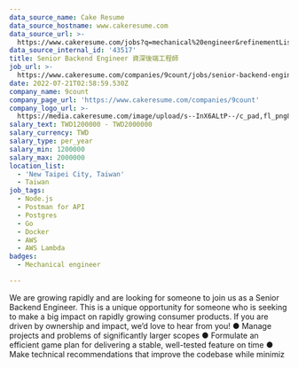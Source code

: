 ```yaml
---
data_source_name: Cake Resume
data_source_hostname: www.cakeresume.com
data_source_url: >-
  https://www.cakeresume.com/jobs?q=mechanical%20engineer&refinementList%5Blang_name%5D%5B0%5D=English&refinementList%5Bsalary_type%5D=per_year&range%5Bsalary_range%5D%5Bmin%5D=1000000&page=3
data_source_internal_id: '43517'
title: Senior Backend Engineer 資深後端工程師
job_url: >-
  https://www.cakeresume.com/companies/9count/jobs/senior-backend-engineer-3e5c8b
date: 2022-07-21T02:58:59.530Z
company_name: 9count
company_page_url: 'https://www.cakeresume.com/companies/9count'
company_logo_url: >-
  https://media.cakeresume.com/image/upload/s--InX6ALtP--/c_pad,fl_png8,h_200,w_200/v1626204462/ybxlow1ne65bunxfeqcn.png
salary_text: TWD1200000 - TWD2000000
salary_currency: TWD
salary_type: per_year
salary_min: 1200000
salary_max: 2000000
location_list:
  - 'New Taipei City, Taiwan'
  - Taiwan
job_tags:
  - Node.js
  - Postman for API
  - Postgres
  - Go
  - Docker
  - AWS
  - AWS Lambda
badges:
  - Mechanical engineer

---
```


We are growing rapidly and are looking for someone to join us as a Senior Backend Engineer. This is a unique opportunity for someone who is seeking to make a big impact on rapidly growing consumer products. If you are driven by ownership and impact, we’d love to hear from you! ● Manage projects and problems of significantly larger scopes ● Formulate an efficient game plan for delivering a stable, well-tested feature on time ● Make technical recommendations that improve the codebase while minimiz
